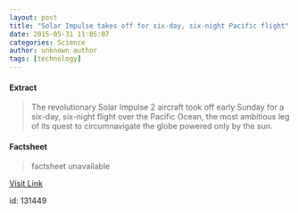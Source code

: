 ```yaml
---
layout: post
title: "Solar Impulse takes off for six-day, six-night Pacific flight"
date: 2015-05-31 11:05:07
categories: Science
author: unknown author
tags: [technology]
---
```



#### Extract
>The revolutionary Solar Impulse 2 aircraft took off early Sunday for a six-day, six-night flight over the Pacific Ocean, the most ambitious leg of its quest to circumnavigate the globe powered only by the sun.

#### Factsheet
>factsheet unavailable

[Visit Link](http://phys.org/news352274688.html)

id:  131449
